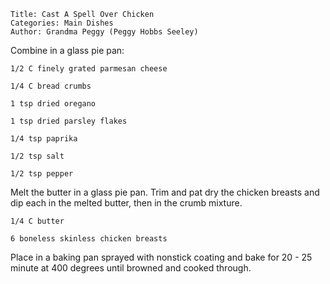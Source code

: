 ~~~ recipe-info
Title: Cast A Spell Over Chicken
Categories: Main Dishes
Author: Grandma Peggy (Peggy Hobbs Seeley)
~~~

Combine in a glass pie pan:

~~~ recipe-ingredients
1/2 C finely grated parmesan cheese

1/4 C bread crumbs

1 tsp dried oregano

1 tsp dried parsley flakes

1/4 tsp paprika

1/2 tsp salt

1/2 tsp pepper
~~~

Melt the butter in a glass pie pan.  Trim and pat dry the chicken breasts and dip
each in the melted butter, then in the crumb mixture.

~~~ recipe-ingredients
1/4 C butter

6 boneless skinless chicken breasts
~~~

Place in a baking pan sprayed with nonstick
coating and bake for 20 - 25 minute at 400 degrees until browned and cooked through.
